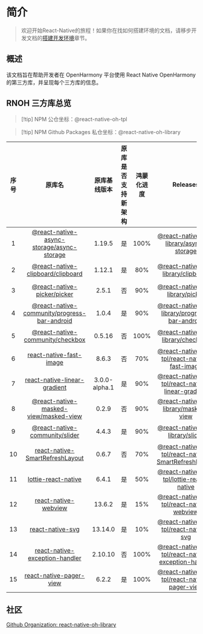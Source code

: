 # 简介

> 欢迎开始React-Native的旅程！如果你在找如何搭建环境的文档，请移步开发文档的[搭建开发环境](https://react-native-oh-library.gitee.io/docs/#/zh-cn/environment)章节。

## 概述

该文档旨在帮助开发者在 OpenHarmony 平台使用 React Native OpenHarmony 的第三方库，并呈现每个三方库的信息。

## RNOH 三方库总览

>[!tip] NPM 公仓坐标：@react-native-oh-tpl

>[!tip] NPM Github Packages 私仓坐标：@react-native-oh-library

| 序号  | 原库名 |    原库基线版本     | 原库是否支持新架构 | 鸿蒙化进度 | Releases | 文档链接
|:---:| :----------: |:-------------:| :----------: | :----------: | :----------: | :----------: |
|  1  | [@react-native-async-storage/async-storage](https://github.com/react-native-async-storage/async-storage) |    1.19.5     | 是 | 100% | [@react-native-oh-library/async-storage](https://github.com/react-native-oh-library/async-storage/releases) | [链接](async-storage.md) |
|  2  | [@react-native-clipboard/clipboard](https://github.com/react-native-clipboard/clipboard) |     1.12.1     | 是 | 80% | [@react-native-oh-library/clipboard](https://github.com/react-native-oh-library/clipboard/releases) | [链接](clipboard.md) |
|  3  | [@react-native-picker/picker](https://github.com/react-native-picker/picker) |     2.5.1     | 否 | 90% | [@react-native-oh-library/picker](https://github.com/react-native-oh-library/picker/releases) | [链接](picker.md) |
|  4  | [@react-native-community/progress-bar-android](https://github.com/react-native-progress-view/progress-bar-android) |     1.0.4     | 是 | 90% | [@react-native-oh-library/progress-bar-android](https://github.com/react-native-oh-library/progress-bar-android/releases) | [链接](progress-bar-android.md) |
|  5  | [@react-native-community/checkbox](https://github.com/react-native-checkbox/react-native-checkbox) |    0.5.16     | 否 | 100% | [@react-native-oh-library/checkbox](https://github.com/react-native-oh-library/react-native-checkbox/releases) | [链接](react-native-checkbox.md) |
|  6  | [react-native-fast-image](https://github.com/DylanVann/react-native-fast-image) |     8.6.3     | 否 | 70% | [@react-native-oh-tpl/react-native-fast-image](https://github.com/react-native-oh-library/react-native-fast-image/releases) | [链接](react-native-fast-image.md) |
|  7  | [react-native-linear-gradient](https://github.com/react-native-linear-gradient/react-native-linear-gradient) | 3.0.0-alpha.1 | 是 | 90% | [@react-native-oh-tpl/react-native-linear-gradient](https://github.com/react-native-oh-library/react-native-linear-gradient/releases) | [链接](react-native-linear-gradient.md) |
|  8  | [@react-native-masked-view/masked-view](https://github.com/react-native-masked-view/masked-view) |     0.2.9     | 否 | 90% | [@react-native-oh-library/masked-view](https://github.com/react-native-oh-library/masked-view/releases) | [链接](react-native-masked-view.md) |
|  9  | [@react-native-community/slider](https://github.com/callstack/react-native-slider) |     4.4.3     | 是 | 90% | [@react-native-oh-library/slider](https://github.com/react-native-oh-library/react-native-slider/releases) | [链接](react-native-slider.md) |
|  10  | [react-native-SmartRefreshLayout](https://github.com/react-native-studio/react-native-SmartRefreshLayout) |     0.6.7     | 否 | 70% | [@react-native-oh-tpl/react-native-SmartRefreshLayout](https://github.com/react-native-oh-library/react-native-SmartRefreshLayout/releases) | [链接](react-native-SmartRefreshLayout.md) |
|  11  | [lottie-react-native](https://github.com/lottie-react-native/lottie-react-native) |     6.4.1     | 是 | 50% | [@react-native-oh-tpl/lottie-react-native](https://github.com/react-native-oh-library/lottie-react-native/releases) | [链接](lottie-react-native.md) |
|  12  | [react-native-webview](https://github.com/react-native-webview/react-native-webview) |     13.6.2     | 是 | 15% | [@react-native-oh-tpl/react-native-webview](https://github.com/react-native-oh-library/react-native-webview/releases) | [链接](react-native-webview.md) |
|  13  | [react-native-svg](https://github.com/software-mansion/react-native-svg) |     13.14.0     | 是 | 10% | [@react-native-oh-tpl/react-native-svg](https://github.com/react-native-oh-library/react-native-svg/releases) | [链接](react-native-svg.md) |
|  14  | [react-native-exception-handler](https://github.com/a7ul/react-native-exception-handler) |     2.10.10     | 否 | 100% | [@react-native-oh-tpl/react-native-exception-handler](https://github.com/react-native-oh-library/react-native-exception-handler/releases) | [链接](react-native-exception-handler.md) |
| 15  | [react-native-pager-view](https://github.com/callstack/react-native-pager-view) |     6.2.2     | 是 | 100% | [@react-native-oh-tpl/react-native-pager-view](https://github.com/react-native-oh-library/react-native-pager-view/releases) | [链接](react-native-pager-view.md) |

## 社区

[Github Organization: react-native-oh-library](https://github.com/react-native-oh-library)
